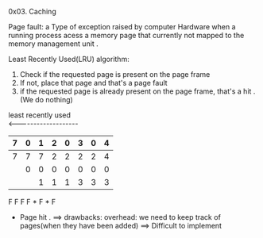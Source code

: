 0x03. Caching


Page fault: a Type of exception raised by computer Hardware when a running process acess a memory page that currently not mapped to the memory management unit .

Least Recently Used(LRU) algorithm:

1. Check if the requested page is present on the page frame
2. If not, place that page and that's a page fault
3. if the requested page is already present on the page frame, that's a hit .(We do nothing)


least recently used  
<-------------------  

| 7 	| 0 	| 1 	| 2 	| 0 	| 3 	| 0 	| 4 	|
|---	|---	|---	|---	|---	|---	|---	|---	|
| 7 	| 7 	| 7 	| 2 	| 2 	| 2 	| 2 	| 4 	|
|   	| 0 	| 0 	| 0 	| 0 	| 0 	| 0 	| 0 	|
|   	|   	| 1 	| 1 	| 1 	| 3 	| 3 	| 3 	|



F F F F * F * F
* Page hit .
==> drawbacks: overhead: we need to keep track of pages(when they have been added)
==> Difficult to implement
